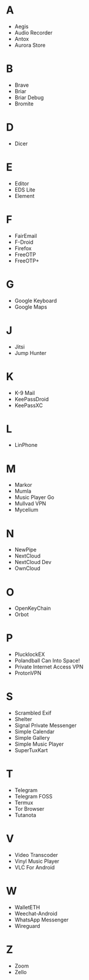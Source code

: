 # A
* Aegis
* Audio Recorder
* Antox
* Aurora Store
# B
* Brave
* Briar
* Briar Debug
* Bromite
# D
* Dicer
# E
* Editor
* EDS Lite
* Element
# F
* FairEmail
* F-Droid
* Firefox
* FreeOTP
* FreeOTP+
# G
* Google Keyboard
* Google Maps
# J
* Jitsi
* Jump Hunter
# K
* K-9 Mail
* KeePassDroid
* KeePassXC
# L
* LinPhone
# M
* Markor
* Mumla
* Music Player Go
* Mullvad VPN
* Mycelium
# N
* NewPipe
* NextCloud
* NextCloud Dev
* OwnCloud
# O
* OpenKeyChain
* Orbot
# P
* PlucklockEX
* Polandball Can Into Space!
* Private Internet Access VPN
* ProtonVPN
# S
* Scrambled Exif
* Shelter
* Signal Private Messenger
* Simple Calendar
* Simple Gallery
* Simple Music Player
* SuperTuxKart
# T
* Telegram
* Telegram FOSS
* Termux
* Tor Browser
* Tutanota
# V
* Video Transcoder
* Vinyl Music Player
* VLC For Android
# W
* WalletETH
* Weechat-Android
* WhatsApp Messenger
* Wireguard
# Z
* Zoom
* Zello
